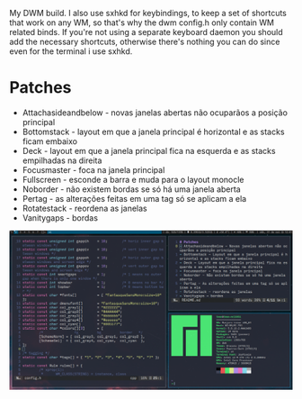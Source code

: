 My DWM build. I also use sxhkd for keybindings, to keep a set of shortcuts that work on any WM, so that's why the dwm config.h only contain WM related binds. If you're not using a separate keyboard daemon you should add the necessary shortcuts, otherwise there's nothing you can do since even for the terminal i use sxhkd.

# Patches
- Attachasideandbelow - novas janelas abertas não ocuparãos a posição principal
- Bottomstack - layout em que a janela principal é horizontal e as stacks ficam embaixo
- Deck - layout em que a janela principal fica na esquerda e as stacks empilhadas na direita
- Focusmaster - foca na janela principal
- Fullscreen - esconde a barra e muda para o layout monocle
- Noborder - não existem bordas se só há uma janela aberta
- Pertag - as alterações feitas em uma tag só se aplicam a ela
- Rotatestack - reordena as janelas
- Vanitygaps - bordas

![DWM](dwm.png)

